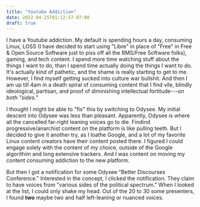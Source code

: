 ```yaml
---
title: "Youtube Addiction"
date: 2022-04-25T01:12:57-07:00
draft: true
---
```

I have a Youtube addiction. My default is spending hours a day, consuming Linux, LOSS (I have decided to start using "Libre" in place of "Free" in Free & Open Source Software just to piss off all the RMS/Free Software folks), gaming, and tech content. I spend more time watching stuff about the things I want to do, than I spend time actually doing the things I want to do. It's actually kind of pathetic, and the shame is really starting to get to me. However, I find myself getting sucked into culture war bullshit. And then I am up till 4am in a death spiral of consuming content that I find vile, blindly ideological, partisan, and proof of diminishing intellectual fortitude---*on both "sides."* 

I thought I might be able to "fix" this by switching to Odysee. My initial descent into Odysee was less than pleasant. Apparently, Odysee is where all the cancelled far-right leaning voices go to die. Findind progressive/anarchist content on the platform is like pulling teeth. But I decided to give it another try, as I loathe Google, and a lot of my favorite Linux content creators have their content posted there. I figured I could engage solely with the content of my choice, outside of the Google algorithim and long extensive trackers. And I was content on moving my content consuming addiction to the new platform.

But then I got a notification for some Odysee "Better Discourses Conference." Interested in the concept, I clicked the notification. They claim to have voices from "various sides of the political spectrum." When I looked at the list, I could only shake my head. Out of the 20 to 30 some presenters, I found **two** maybe two and half left-leaning or nuanced voices. 
